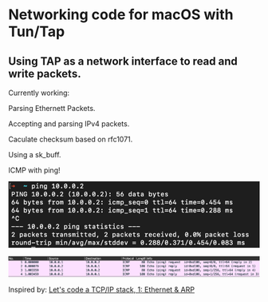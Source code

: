 # Networking code for macOS with Tun/Tap

## Using TAP as a network interface to read and write packets.

Currently working:

<p>Parsing Ethernett Packets.</p>
<p>Accepting and parsing IPv4 packets.</p>
<p>Caculate checksum based on rfc1071.</p>
<p>Using a sk_buff.</p>
<p>ICMP with ping!</p>

![alt text](https://github.com/joexbayer/Networking_c/blob/main/pictures/icmp_cli.png?raw=true)

![alt text](https://github.com/joexbayer/Networking_c/blob/main/pictures/icmp_wireshark.png?raw=true)


Inspired by: <a href="https://www.saminiir.com/lets-code-tcp-ip-stack-1-ethernet-arp/">Let's code a TCP/IP stack, 1: Ethernet & ARP</a>

